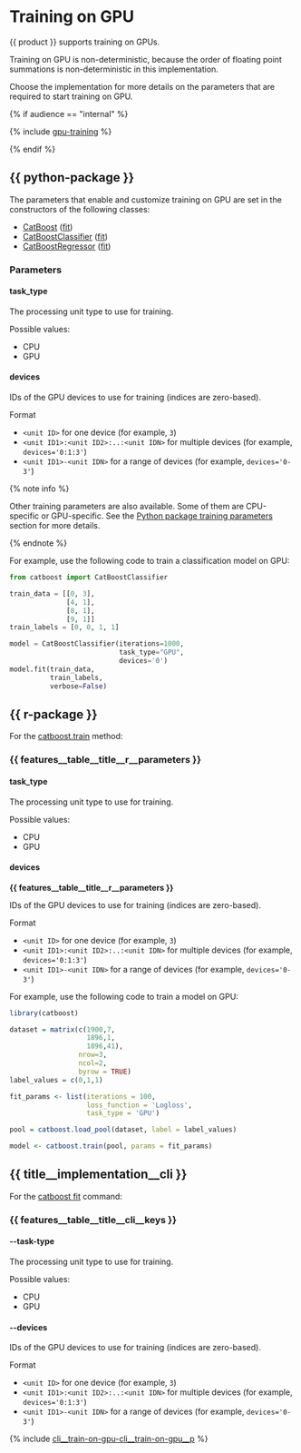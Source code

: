 # Training on GPU

{{ product }} supports training on GPUs.

Training on GPU is non-deterministic, because the order of floating point summations is non-deterministic in this implementation.

Choose the implementation for more details on the parameters that are required to start training on GPU.

{% if audience == "internal" %}

{% include [gpu-training](../yandex_specific/_includes/gpu-training.md) %}

{% endif %}

## {{ python-package }}

The parameters that enable and customize training on GPU are set in the constructors of the following classes:

- [CatBoost](../concepts/python-reference_catboost.md) ([fit](../concepts/python-reference_catboost_fit.md))
- [CatBoostClassifier](../concepts/python-reference_catboostclassifier.md) ([fit](../concepts/python-reference_catboostclassifier_fit.md))
- [CatBoostRegressor](../concepts/python-reference_catboostregressor.md) ([fit](../concepts/python-reference_catboostregressor_fit.md))

### Parameters

#### task_type

The processing unit type to use for training.

Possible values:
- CPU
- GPU


#### devices

IDs of the GPU devices to use for training (indices are zero-based).

Format

- `<unit ID>` for one device (for example, `3`)
- `<unit ID1>:<unit ID2>:..:<unit IDN>` for multiple devices (for example, `devices='0:1:3'`)
- `<unit ID1>-<unit IDN>` for a range of devices (for example, `devices='0-3'`)


{% note info %}

Other training parameters are also available. Some of them are CPU-specific or GPU-specific. See the [Python package training parameters](../references/training-parameters/index.md) section for more details.

{% endnote %}

For example, use the following code to train a classification model on GPU:
```python
from catboost import CatBoostClassifier

train_data = [[0, 3],
              [4, 1],
              [8, 1],
              [9, 1]]
train_labels = [0, 0, 1, 1]

model = CatBoostClassifier(iterations=1000,
                           task_type="GPU",
                           devices='0')
model.fit(train_data,
          train_labels,
          verbose=False)

```

## {{ r-package }}

For the [catboost.train](../concepts/r-reference_catboost-train.md) method:

### {{ features__table__title__r__parameters }}

#### task_type

The processing unit type to use for training.

Possible values:
- CPU
- GPU

#### devices

**{{ features__table__title__r__parameters }}**

IDs of the GPU devices to use for training (indices are zero-based).

Format

- `<unit ID>` for one device (for example, `3`)
- `<unit ID1>:<unit ID2>:..:<unit IDN>` for multiple devices (for example, `devices='0:1:3'`)
- `<unit ID1>-<unit IDN>` for a range of devices (for example, `devices='0-3'`)

For example, use the following code to train a model on GPU:
```r
library(catboost)

dataset = matrix(c(1900,7,
                   1896,1,
                   1896,41),
                 nrow=3,
                 ncol=2,
                 byrow = TRUE)
label_values = c(0,1,1)

fit_params <- list(iterations = 100,
                   loss_function = 'Logloss',
                   task_type = 'GPU')

pool = catboost.load_pool(dataset, label = label_values)

model <- catboost.train(pool, params = fit_params)
```

## {{ title__implementation__cli }}

For the [catboost fit](../references/training-parameters/index.md) command:

### **{{ features__table__title__cli__keys }}**

#### --task-type

The processing unit type to use for training.

Possible values:
- CPU
- GPU

#### --devices

IDs of the GPU devices to use for training (indices are zero-based).

Format

- `<unit ID>` for one device (for example, `3`)
- `<unit ID1>:<unit ID2>:..:<unit IDN>` for multiple devices (for example, `devices='0:1:3'`)
- `<unit ID1>-<unit IDN>` for a range of devices (for example, `devices='0-3'`)

{% include [cli__train-on-gpu-cli__train-on-gpu__p](../_includes/work_src/reusage-code-examples/cli__train-on-gpu__p.md) %}
